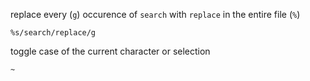 replace every (`g`) occurence of `search` with `replace` in the entire file (`%`)
```
%s/search/replace/g
```

toggle case of the current character or selection
```
~
```
